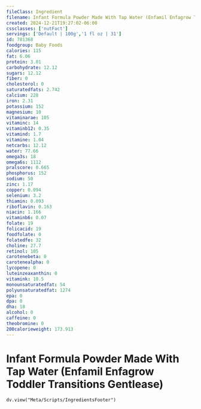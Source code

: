 ```yaml
---
fileClass: Ingredient
filename: Infant Formula Powder Made With Tap Water (Enfamil Enfagrow Toddler Transitions Gentlease)
created: 2024-12-21T19:27:02-06:00
cssclasses: ['nutFact']
servings: ['Default | 100g','1 fl oz | 31']
id: 781368
foodgroup: Baby Foods
calories: 115
fat: 6.06
protein: 3.01
carbohydrate: 12.12
sugars: 12.12
fiber: 0
cholesterol: 0
saturatedfats: 2.742
calcium: 228
iron: 2.31
potassium: 152
magnesium: 10
vitaminarae: 105
vitaminc: 14
vitaminb12: 0.35
vitamind: 1.7
vitamine: 1.04
netcarbs: 12.12
water: 77.66
omega3s: 18
omega6s: 1112
pralscore: 0.665
phosphorus: 152
sodium: 50
zinc: 1.17
copper: 0.094
selenium: 3.2
thiamin: 0.093
riboflavin: 0.163
niacin: 1.166
vitaminb6: 0.07
folate: 19
folicacid: 19
foodfolate: 0
folatedfe: 32
choline: 27.7
retinol: 105
carotenebeta: 0
carotenealpha: 0
lycopene: 0
luteinzeaxanthin: 0
vitamink: 10.5
monounsaturatedfat: 54
polyunsaturatedfat: 1274
epa: 0
dpa: 0
dha: 18
alcohol: 0
caffeine: 0
theobromine: 0
200calorieweight: 173.913
---
```


# Infant Formula Powder Made With Tap Water (Enfamil Enfagrow Toddler Transitions Gentlease)

```dataviewjs
dv.view("Meta/Scripts/IngredientsFooter")
```